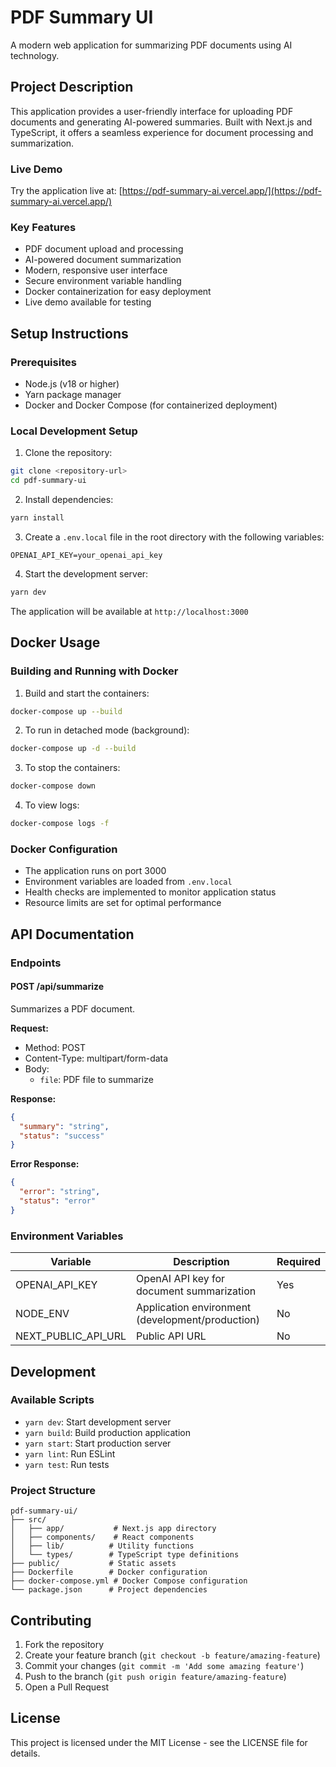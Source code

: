 # PDF Summary UI

A modern web application for summarizing PDF documents using AI technology.

## Project Description

This application provides a user-friendly interface for uploading PDF documents and generating AI-powered summaries. Built with Next.js and TypeScript, it offers a seamless experience for document processing and summarization.

### Live Demo

Try the application live at: [https://pdf-summary-ai.vercel.app/](https://pdf-summary-ai.vercel.app/)

### Key Features

- PDF document upload and processing
- AI-powered document summarization
- Modern, responsive user interface
- Secure environment variable handling
- Docker containerization for easy deployment
- Live demo available for testing

## Setup Instructions

### Prerequisites

- Node.js (v18 or higher)
- Yarn package manager
- Docker and Docker Compose (for containerized deployment)

### Local Development Setup

1. Clone the repository:

```bash
git clone <repository-url>
cd pdf-summary-ui
```

2. Install dependencies:

```bash
yarn install
```

3. Create a `.env.local` file in the root directory with the following variables:

```env
OPENAI_API_KEY=your_openai_api_key
```

4. Start the development server:

```bash
yarn dev
```

The application will be available at `http://localhost:3000`

## Docker Usage

### Building and Running with Docker

1. Build and start the containers:

```bash
docker-compose up --build
```

2. To run in detached mode (background):

```bash
docker-compose up -d --build
```

3. To stop the containers:

```bash
docker-compose down
```

4. To view logs:

```bash
docker-compose logs -f
```

### Docker Configuration

- The application runs on port 3000
- Environment variables are loaded from `.env.local`
- Health checks are implemented to monitor application status
- Resource limits are set for optimal performance

## API Documentation

### Endpoints

#### POST /api/summarize

Summarizes a PDF document.

**Request:**

- Method: POST
- Content-Type: multipart/form-data
- Body:
  - `file`: PDF file to summarize

**Response:**

```json
{
  "summary": "string",
  "status": "success"
}
```

**Error Response:**

```json
{
  "error": "string",
  "status": "error"
}
```

### Environment Variables

| Variable            | Description                                      | Required |
| ------------------- | ------------------------------------------------ | -------- |
| OPENAI_API_KEY      | OpenAI API key for document summarization        | Yes      |
| NODE_ENV            | Application environment (development/production) | No       |
| NEXT_PUBLIC_API_URL | Public API URL                                   | No       |

## Development

### Available Scripts

- `yarn dev`: Start development server
- `yarn build`: Build production application
- `yarn start`: Start production server
- `yarn lint`: Run ESLint
- `yarn test`: Run tests

### Project Structure

```
pdf-summary-ui/
├── src/
│   ├── app/           # Next.js app directory
│   ├── components/    # React components
│   ├── lib/          # Utility functions
│   └── types/        # TypeScript type definitions
├── public/           # Static assets
├── Dockerfile        # Docker configuration
├── docker-compose.yml # Docker Compose configuration
└── package.json      # Project dependencies
```

## Contributing

1. Fork the repository
2. Create your feature branch (`git checkout -b feature/amazing-feature`)
3. Commit your changes (`git commit -m 'Add some amazing feature'`)
4. Push to the branch (`git push origin feature/amazing-feature`)
5. Open a Pull Request

## License

This project is licensed under the MIT License - see the LICENSE file for details.
